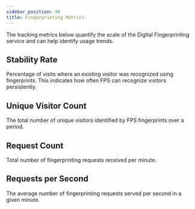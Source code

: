 ```yaml
---
sidebar_position: 40
title: Fingerprinting Metrics
---
```


The tracking metrics below quantify the scale of the Digital Fingerprinting service and can help identify usage trends.

## Stability Rate

Percentage of visits where an existing visitor was recognized using fingerprints. This indicates how often FPS can recognize visitors persistently.

## Unique Visitor Count

The total number of unique visitors identified by FPS fingerprints over a period.

## Request Count

Total number of fingerprinting requests received per minute.

## Requests per Second

The average number of fingerprinting requests served per second in a given minute.
